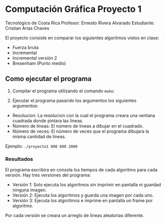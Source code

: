# Computación Gráfica Proyecto 1

Tecnológico de Costa Rica
Profesor: Ernesto Rivera Alvarado
Estudiante: Cristian Arias Chaves

El proyecto consiste en comparar los siguientes algoritmos vistos en clase:

* Fuerza bruta
* Incremental
* Incremental versión 2
* Bresenham (Punto medio)

## Como ejecutar el programa

1. Compilar el programa utilizando el comando `make`:

2. Ejecutar el programa pasando los argumentos los siguientes argumentos:

* Resolucion: La resolucion con la cual el programa creara una ventana cuadrada donde pintara las lineas.
* Número de líneas: El número de lineas a dibujar en el cuadrado.
* Número de veces: El número de veces que el programa dibujara la misma cantidad de líneas.

Ejemplo: `./proyecto1 800 600 2000`

### Resultados

El programa escribira en consola los tiempos de cada algoritmo para cada versión. Hay tres versiones del programa:

- Versión 1: Solo ejecuta los algoritmos sin imprimir en pantalla ni guardad ninguna imagen.
- Versión 2: Ejecuta los algoritmos y guarda una imagen por cada uno.
- Versión 3: Ejecuta los algoritmos e imprime en pantalla un frame por algoritmo.

Por cada versión se creara un arreglo de lineas aleatorias diferente.

